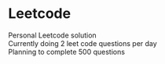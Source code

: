 # Leetcode
Personal Leetcode solution\
Currently doing 2 leet code questions per day\
Planning to complete 500 questions
